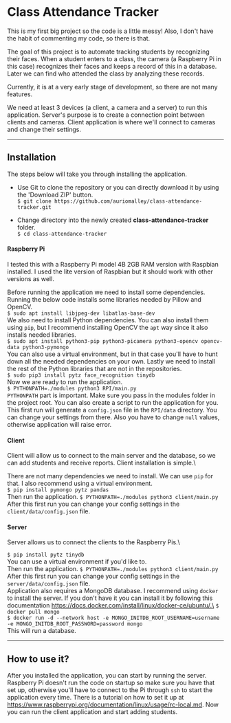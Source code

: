 Class Attendance Tracker
========================
This is my first big project so the code is a little messy! Also,
I don't have the habit of commenting my code, so there is that.

The goal of this project is to automate tracking students
by recognizing their faces. When a student enters to a class,
the camera (a Raspberry Pi in this case) recognizes their faces
and keeps a record of this in a database. Later we can find
who attended the class by analyzing these records.

Currently, it is at a very early stage of development, so there
are not many features.

We need at least 3 devices (a client, a camera and a server)
to run this application. Server's purpose is to create a connection
point between clients and cameras. Client application is where we'll
connect to cameras and change their settings.

***

Installation
------------

The steps below will take you through installing the application.

* Use Git to clone the repository or you can directly download it
  by using the 'Download ZIP' button.  
  `$ git clone https://github.com/auriomalley/class-attendance-tracker.git`
  
* Change directory into the newly created **class-attendance-tracker**
  folder.  
  `$ cd class-attendance-tracker`

#### Raspberry Pi

I tested this with a Raspberry Pi model 4B 2GB RAM version with
Raspbian installed. I used the lite version of Raspbian but it
should work with other versions as well.

Before running the application we need to install some dependencies.
Running the below code installs some libraries needed by Pillow and
OpenCV.\
`$ sudo apt install libjpeg-dev libatlas-base-dev`\
We also need to install Python dependencies. You can also
install them using `pip`, but I recommend installing OpenCV the `apt` way
since it also installs needed libraries.\
`$ sudo apt install python3-pip python3-picamera python3-opencv opencv-data python3-pymongo`\
You can also use a virtual environment, but in that case you'll have to
hunt down all the needed dependencies on your own.
Lastly we need to install the rest of the Python libraries that are
not in the repositories.\
`$ sudo pip3 install pytz face_recognition tinydb`\
Now we are ready to run the application.\
`$ PYTHONPATH=./modules python3 RPI/main.py`\
`PYTHONPATH` part is important. Make sure you pass in the modules folder in
the project root. You can also create a script to run the application
for you.\
This first run will generate a `config.json` file in the `RPI/data` directory.
You can change your settings from there. Also you have to change `null`
values, otherwise application will raise error.

#### Client

Client will allow us to connect to the main server and the database,
so we can add students and receive reports. Client installation is simple.\

There are not many dependencies we need to install. We can use `pip` for that.
I also recommend using a virtual environment.\
`$ pip install pymongo pytz pandas`\
Then run the application.
`$ PYTHONPATH=./modules python3 client/main.py`\
After this first run you can change your config settings in the 
`client/data/config.json` file.
 
#### Server

Server allows us to connect the clients to the Raspberry Pis.\

`$ pip install pytz tinydb`\
You can use a virtual environment if you'd like to.\
Then run the application.
`$ PYTHONPATH=./modules python3 client/main.py`\
After this first run you can change your config settings in the 
`server/data/config.json` file.\
Application also requires a MongoDB database. I recommend using `docker` to
install the server. If you don't have it you can install it by following
this documentation https://docs.docker.com/install/linux/docker-ce/ubuntu/.\
`$ docker pull mongo`\
`$ docker run -d --network host
   -e MONGO_INITDB_ROOT_USERNAME=username
   -e MONGO_INITDB_ROOT_PASSWORD=password mongo`\
This will run a database.

***

How to use it?
--------------
After you installed the application, you can start by running the server.
Raspberry Pi doesn't run the code on startup so make sure you have that
set up, otherwise you'll have to connect to the Pi through `ssh` to start
the application every time. There is a tutorial on how to set it up
at https://www.raspberrypi.org/documentation/linux/usage/rc-local.md. Now
you can run the client application and start adding students.


